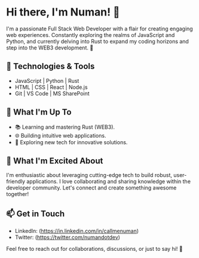 # Hi there, I'm Numan! 👋

I'm a passionate Full Stack Web Developer with a flair for creating engaging web experiences. Constantly exploring the realms of JavaScript and Python, and currently delving into Rust to expand my coding horizons and step into the WEB3 development. 🚀

## 🔧 Technologies & Tools

- JavaScript | Python | Rust
- HTML | CSS | React | Node.js
- Git | VS Code | MS SharePoint

## 🌱 What I'm Up To

- 📚 Learning and mastering Rust (WEB3).
- 🌐 Building intuitive web applications.
- 🔭 Exploring new tech for innovative solutions.

## 🚀 What I'm Excited About

I'm enthusiastic about leveraging cutting-edge tech to build robust, user-friendly applications. I love collaborating and sharing knowledge within the developer community. Let's connect and create something awesome together!

## 📫 Get in Touch

- LinkedIn: (https://in.linkedin.com/in/callmenuman)
- Twitter: (https://twitter.com/numandotdev)

Feel free to reach out for collaborations, discussions, or just to say hi! 🌟

